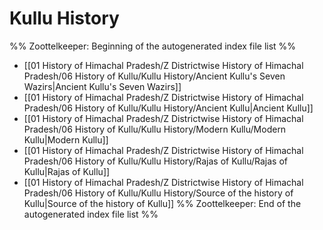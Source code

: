 # Kullu History
%% Zoottelkeeper: Beginning of the autogenerated index file list  %%
-  [[01 History of Himachal Pradesh/Z Districtwise History of Himachal Pradesh/06 History of Kullu/Kullu History/Ancient Kullu's Seven Wazirs|Ancient Kullu's Seven Wazirs]]
-  [[01 History of Himachal Pradesh/Z Districtwise History of Himachal Pradesh/06 History of Kullu/Kullu History/Ancient Kullu|Ancient Kullu]]
-  [[01 History of Himachal Pradesh/Z Districtwise History of Himachal Pradesh/06 History of Kullu/Kullu History/Modern Kullu/Modern Kullu|Modern Kullu]]
-  [[01 History of Himachal Pradesh/Z Districtwise History of Himachal Pradesh/06 History of Kullu/Kullu History/Rajas of Kullu/Rajas of Kullu|Rajas of Kullu]]
-  [[01 History of Himachal Pradesh/Z Districtwise History of Himachal Pradesh/06 History of Kullu/Kullu History/Source of the history of Kullu|Source of the history of Kullu]]
%% Zoottelkeeper: End of the autogenerated index file list  %%
